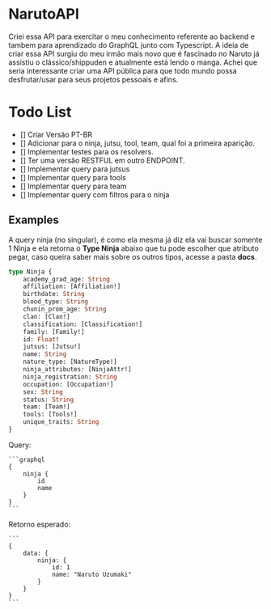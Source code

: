 # NarutoAPI

Criei essa API para exercitar o meu conhecimento referente ao backend e tambem para aprendizado do GraphQL junto com Typescript. A ideia de criar essa API surgiu do meu irmão mais novo que é fascinado no Naruto já assistiu o clássico/shippuden e atualmente está lendo o manga. Achei que seria interessante criar uma API pública para que todo mundo possa desfrutar/usar para seus projetos pessoais e afins.

# Todo List

- [] Criar Versão PT-BR
- [] Adicionar para o ninja, jutsu, tool, team, qual foi a primeira aparição.
- [] Implementar testes para os resolvers.
- [] Ter uma versão RESTFUL em outro ENDPOINT.
- [] Implementar query para jutsus
- [] Implementar query para tools
- [] Implementar query para team
- [] Implementar query com filtros para o ninja

## Examples

A query ninja (no singular), é como ela mesma já diz ela vai buscar somente 1 Ninja e ela retorna o **Type Ninja** abaixo que tu pode escolher que atributo pegar, caso queira saber mais sobre os outros tipos, acesse a pasta **docs**.

```graphql
type Ninja {
	academy_grad_age: String
	affiliation: [Affiliation!]
	birthdate: String
	blood_type: String
	chunin_prom_age: String
	clan: [Clan!]
	classification: [Classification!]
	family: [Family!]
	id: Float!
	jutsus: [Jutsu!]
	name: String
	nature_type: [NatureType!]
	ninja_attributes: [NinjaAttr!]
	ninja_registration: String
	occupation: [Occupation!]
	sex: String
	status: String
	team: [Team!]
	tools: [Tools!]
	unique_traits: String
}
```

Query:

    ```graphql
    {
        ninja {
            id
            name
        }
    }
    ```

Retorno esperado:

    ```
    {
        data: {
            ninja: {
                id: 1
                name: "Naruto Uzumaki"
            }
        }
    }
    ```
